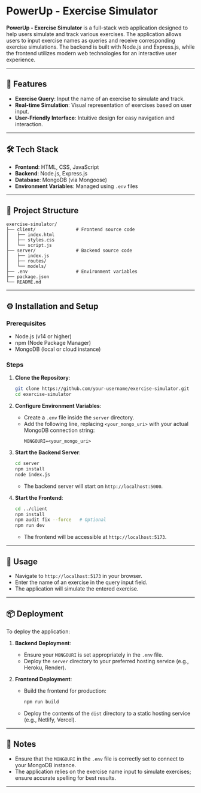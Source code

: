 # PowerUp - Exercise Simulator

**PowerUp - Exercise Simulator** is a full-stack web application designed to help users simulate and track various exercises. The application allows users to input exercise names as queries and receive corresponding exercise simulations. The backend is built with Node.js and Express.js, while the frontend utilizes modern web technologies for an interactive user experience.

---

## 🚀 Features

- **Exercise Query**: Input the name of an exercise to simulate and track.
- **Real-time Simulation**: Visual representation of exercises based on user input.
- **User-Friendly Interface**: Intuitive design for easy navigation and interaction.

---

## 🛠️ Tech Stack

- **Frontend**: HTML, CSS, JavaScript
- **Backend**: Node.js, Express.js
- **Database**: MongoDB (via Mongoose)
- **Environment Variables**: Managed using `.env` files

---

## 📁 Project Structure

```
exercise-simulator/
├── client/               # Frontend source code
│   ├── index.html
│   ├── styles.css
│   └── script.js
├── server/               # Backend source code
│   ├── index.js
│   ├── routes/
│   └── models/
├── .env                  # Environment variables
├── package.json
└── README.md
```

---

## ⚙️ Installation and Setup

### Prerequisites

- Node.js (v14 or higher)
- npm (Node Package Manager)
- MongoDB (local or cloud instance)

### Steps

1. **Clone the Repository**:
   ```bash
   git clone https://github.com/your-username/exercise-simulator.git
   cd exercise-simulator
   ```

2. **Configure Environment Variables**:
   - Create a `.env` file inside the `server` directory.
   - Add the following line, replacing `<your_mongo_uri>` with your actual MongoDB connection string:
     ```
     MONGOURI=<your_mongo_uri>
     ```

3. **Start the Backend Server**:
   ```bash
   cd server
   npm install
   node index.js
   ```
   - The backend server will start on `http://localhost:5000`.

4. **Start the Frontend**:
   ```bash
   cd ../client
   npm install
   npm audit fix --force   # Optional
   npm run dev
   ```
   - The frontend will be accessible at `http://localhost:5173`.

---

## 🧪 Usage

- Navigate to `http://localhost:5173` in your browser.
- Enter the name of an exercise in the query input field.
- The application will simulate the entered exercise.

---

## 📦 Deployment

To deploy the application:

1. **Backend Deployment**:
   - Ensure your `MONGOURI` is set appropriately in the `.env` file.
   - Deploy the `server` directory to your preferred hosting service (e.g., Heroku, Render).

2. **Frontend Deployment**:
   - Build the frontend for production:
     ```bash
     npm run build
     ```
   - Deploy the contents of the `dist` directory to a static hosting service (e.g., Netlify, Vercel).

---

## 📝 Notes

- Ensure that the `MONGOURI` in the `.env` file is correctly set to connect to your MongoDB instance.
- The application relies on the exercise name input to simulate exercises; ensure accurate spelling for best results.

---
